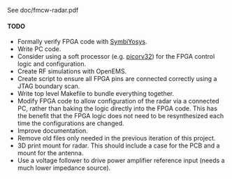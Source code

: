 See doc/fmcw-radar.pdf

#### TODO

* Formally verify FPGA code with [SymbiYosys](https://symbiyosys.readthedocs.io/en/latest/quickstart.html).
* Write PC code.
* Consider using a soft processor
  (e.g. [picorv32](https://github.com/cliffordwolf/picorv32/tree/master/picosoc)) for the FPGA
  control logic and configuration.
* Create RF simulations with OpenEMS.
* Create script to ensure all FPGA pins are connected correctly using a JTAG boundary scan.
* Write top level Makefile to bundle everything together.
* Modify FPGA code to allow configuration of the radar via a connected PC, rather than baking the
  logic directly into the FPGA code. This has the benefit that the FPGA logic does not need to be
  resynthesized each time the configurations are changed.
* Improve documentation.
* Remove old files only needed in the previous iteration of this project.
* 3D print mount for radar. This should include a case for the PCB and a mount for the antenna.
* Use a voltage follower to drive power amplifier reference input (needs a much lower impedance source).
